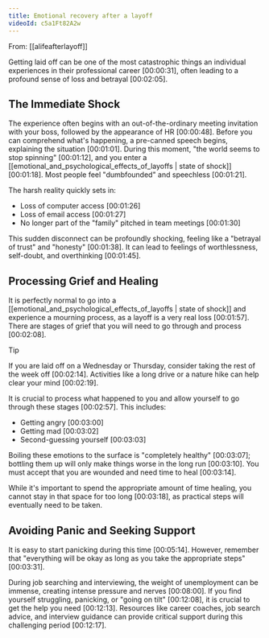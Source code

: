 ```yaml
---
title: Emotional recovery after a layoff
videoId: c5a1Ft82A2w
---
```


From: [[alifeafterlayoff]] <br/> 

Getting laid off can be one of the most catastrophic things an individual experiences in their professional career <a class="yt-timestamp" data-t="00:00:31">[00:00:31]</a>, often leading to a profound sense of loss and betrayal <a class="yt-timestamp" data-t="00:02:05">[00:02:05]</a>.

## The Immediate Shock

The experience often begins with an out-of-the-ordinary meeting invitation with your boss, followed by the appearance of HR <a class="yt-timestamp" data-t="00:00:48">[00:00:48]</a>. Before you can comprehend what's happening, a pre-canned speech begins, explaining the situation <a class="yt-timestamp" data-t="00:01:01">[00:01:01]</a>. During this moment, "the world seems to stop spinning" <a class="yt-timestamp" data-t="00:01:12">[00:01:12]</a>, and you enter a [[emotional_and_psychological_effects_of_layoffs | state of shock]] <a class="yt-timestamp" data-t="00:01:18">[00:01:18]</a>. Most people feel "dumbfounded" and speechless <a class="yt-timestamp" data-t="00:01:21">[00:01:21]</a>.

The harsh reality quickly sets in:
*   Loss of computer access <a class="yt-timestamp" data-t="00:01:26">[00:01:26]</a>
*   Loss of email access <a class="yt-timestamp" data-t="00:01:27">[00:01:27]</a>
*   No longer part of the "family" pitched in team meetings <a class="yt-timestamp" data-t="00:01:30">[00:01:30]</a>

This sudden disconnect can be profoundly shocking, feeling like a "betrayal of trust" and "honesty" <a class="yt-timestamp" data-t="00:01:38">[00:01:38]</a>. It can lead to feelings of worthlessness, self-doubt, and overthinking <a class="yt-timestamp" data-t="00:01:45">[00:01:45]</a>.

## Processing Grief and Healing

It is perfectly normal to go into a [[emotional_and_psychological_effects_of_layoffs | state of shock]] and experience a mourning process, as a layoff is a very real loss <a class="yt-timestamp" data-t="00:01:57">[00:01:57]</a>. There are stages of grief that you will need to go through and process <a class="yt-timestamp" data-t="00:02:08">[00:02:08]</a>.

> [!TIP]
> If you are laid off on a Wednesday or Thursday, consider taking the rest of the week off <a class="yt-timestamp" data-t="00:02:14">[00:02:14]</a>. Activities like a long drive or a nature hike can help clear your mind <a class="yt-timestamp" data-t="00:02:19">[00:02:19]</a>.

It is crucial to process what happened to you and allow yourself to go through these stages <a class="yt-timestamp" data-t="00:02:57">[00:02:57]</a>. This includes:
*   Getting angry <a class="yt-timestamp" data-t="00:03:00">[00:03:00]</a>
*   Getting mad <a class="yt-timestamp" data-t="00:03:02">[00:03:02]</a>
*   Second-guessing yourself <a class="yt-timestamp" data-t="00:03:03">[00:03:03]</a>

Boiling these emotions to the surface is "completely healthy" <a class="yt-timestamp" data-t="00:03:07">[00:03:07]</a>; bottling them up will only make things worse in the long run <a class="yt-timestamp" data-t="00:03:10">[00:03:10]</a>. You must accept that you are wounded and need time to heal <a class="yt-timestamp" data-t="00:03:14">[00:03:14]</a>.

While it's important to spend the appropriate amount of time healing, you cannot stay in that space for too long <a class="yt-timestamp" data-t="00:03:18">[00:03:18]</a>, as practical steps will eventually need to be taken.

## Avoiding Panic and Seeking Support

It is easy to start panicking during this time <a class="yt-timestamp" data-t="00:05:14">[00:05:14]</a>. However, remember that "everything will be okay as long as you take the appropriate steps" <a class="yt-timestamp" data-t="00:03:31">[00:03:31]</a>.

During job searching and interviewing, the weight of unemployment can be immense, creating intense pressure and nerves <a class="yt-timestamp" data-t="00:08:00">[00:08:00]</a>. If you find yourself struggling, panicking, or "going on tilt" <a class="yt-timestamp" data-t="00:12:08">[00:12:08]</a>, it is crucial to get the help you need <a class="yt-timestamp" data-t="00:12:13">[00:12:13]</a>. Resources like career coaches, job search advice, and interview guidance can provide critical support during this challenging period <a class="yt-timestamp" data-t="00:12:17">[00:12:17]</a>.